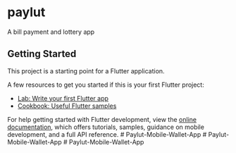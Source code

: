# paylut

A bill payment and lottery app

## Getting Started

This project is a starting point for a Flutter application.

A few resources to get you started if this is your first Flutter project:

- [Lab: Write your first Flutter app](https://docs.flutter.dev/get-started/codelab)
- [Cookbook: Useful Flutter samples](https://docs.flutter.dev/cookbook)

For help getting started with Flutter development, view the
[online documentation](https://docs.flutter.dev/), which offers tutorials,
samples, guidance on mobile development, and a full API reference.
#   P a y l u t - M o b i l e - W a l l e t - A p p  
 #   P a y l u t - M o b i l e - W a l l e t - A p p  
 #   P a y l u t - M o b i l e - W a l l e t - A p p  
 